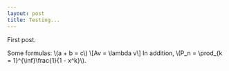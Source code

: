 ```yaml
---
layout: post
title: Testing...
---
```


First post.

Some formulas: 
\\(a + b = c\\)
\\[Av = \lambda v\\] 
In addition, \\(P_n = \prod_{k = 1}^{\inf}\frac{1}{1 - x^k}\\).

